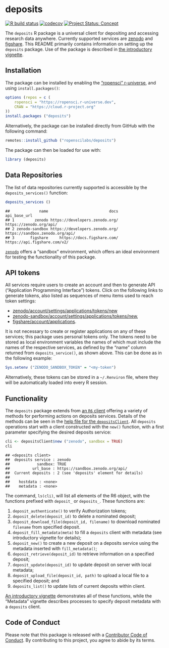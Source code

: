 # deposits

<!-- badges: start -->

[![R build
status](https://github.com/ropenscilabs/deposits/workflows/R-CMD-check/badge.svg)](https://github.com/ropenscilabs/deposits/actions?query=workflow%3AR-CMD-check)
[![codecov](https://codecov.io/gh/ropenscilabs/deposits/branch/main/graph/badge.svg)](https://codecov.io/gh/ropenscilabs/deposits)
[![Project Status:
Concept](https://www.repostatus.org/badges/latest/wip.svg)](https://www.repostatus.org/#wip)
<!-- badges: end -->

The `deposits` R package is a universal client for depositing and
accessing research data anywhere. Currently supported services are
[zenodo](https://zenodo.org) and [figshare](https://figshare.com). This
README primarily contains information on setting up the `deposits`
package. Use of the package is described in [the introductory
vignette](https://docs.ropensci.org/deposits/articles/deposits.html).

## Installation

The package can be installed by enabling the [“ropensci”
r-universe](https://ropensci.r-universe.dev), and using
`install.packages()`:

``` r
options (repos = c (
    ropensci = "https://ropensci.r-universe.dev",
    CRAN = "https://cloud.r-project.org"
))
install.packages ("deposits")
```

Alternatively, the package can be installed directly from GitHub with
the following command:

``` r
remotes::install_github ("ropenscilabs/deposits")
```

The package can then be loaded for use with:

``` r
library (deposits)
```

## Data Repositories

The list of data repositories currently supported is accessible by the
`deposits_services()` function:

``` r
deposits_services ()
```

    ##             name                           docs                    api_base_url
    ## 1         zenodo https://developers.zenodo.org/         https://zenodo.org/api/
    ## 2 zenodo-sandbox https://developers.zenodo.org/ https://sandbox.zenodo.org/api/
    ## 3       figshare     https://docs.figshare.com/    https://api.figshare.com/v2/

[`zenodo`](https://zenodo.org) offers a “sandbox” environment, which
offers an ideal environment for testing the functionality of this
package.

## API tokens

All services require users to create an account and then to generate API
(“Application Programming Interface”) tokens. Click on the following
links to generate tokens, also listed as sequences of menu items used to
reach token settings:

-   [zenodo/account/settings/applications/tokens/new](https://zenodo.org/account/settings/applications/tokens/new/)
-   [zenodo-sandbox/account/settings/applications/tokens/new](https://sandbox.zenodo.org/account/settings/applications/tokens/new/),
-   [figshare/account/applications](https://figshare.com/account/applications).

It is not necessary to create or register applications on any of these
services; this package uses personal tokens only. The tokens need to be
stored as local environment variables the names of which must include
the names of the respective services, as defined by the “name” column
returned from `deposits_service()`, as shown above. This can be done as
in the following example:

``` r
Sys.setenv ("ZENODO_SANDBOX_TOKEN" = "<my-token")
```

Alternatively, these tokens can be stored in a `~/.Renviron` file, where
they will be automatically loaded into every R session.

## Functionality

The `deposits` package extends from [an `R6`
client](https://github.com/r-lib/R6) offering a variety of methods for
performing actions on deposits services. Details of the methods can be
seen in the [help file for the
`depositsClient`](https://docs.ropensci.org/deposits/reference/depositsClient.html).
All `deposits` operations start with a client constructed with the
`new()` function, with a first parameter specifying the desired deposits
service:

``` r
cli <- depositsClient$new ("zenodo", sandbox = TRUE)
cli
```

    ## <deposits client>
    ##  deposits service : zenodo
    ##            sandbox: TRUE
    ##          url_base : https://sandbox.zenodo.org/api/
    ##  Current deposits : 2 (see 'deposits' element for details)
    ## 
    ##    hostdata : <none>
    ##    metadata : <none>

The command, `ls(cli)`, will list all elements of the R6 object, with
the functions prefixed with `deposit_` or `deposits_`. These functions
are:

1.  `deposit_authenticate()` to verify Authorization tokens;
2.  `deposit_delete(deposit_id)` to delete a nominated deposit;
3.  `deposit_download_file(deposit_id, filename)` to download nominated
    `filename` from specified deposit.
4.  `deposit_fill_metadata(meta)` to fill a `deposits` client with
    metadata (see introductory vignette for details);
5.  `deposit_new()` to create a new deposit on a deposits service using
    the metadata inserted with `fill_metadata()`;
6.  `deposit_retrieve(deposit_id)` to retrieve information on a
    specified deposit;
7.  `deposit_update(deposit_id)` to update deposit on server with local
    metadata;
8.  `deposit_upload_file(deposit_id, path)` to upload a local file to a
    specified deposit; and
9.  `deposits_list()` to update lists of current deposits within client.

[An introductory
vignette](https://docs.ropensci.org/deposits/articles/deposits.html)
demonstrates all of these functions, while the “Metadata” vignette
describes processes to specify deposit metadata with a `deposits`
client.

## Code of Conduct

Please note that this package is released with a [Contributor Code of
Conduct](https://ropensci.org/code-of-conduct/). By contributing to this
project, you agree to abide by its terms.
